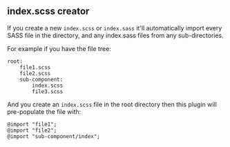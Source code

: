 ## index.scss creator

If you create a new `index.scss` or `index.sass` it'll automatically import every SASS file in the directory, and any index.sass files from any sub-directories.

For example if you have the file tree:

```
root:
    file1.scss
    file2.scss
    sub-component:
        index.scss
        file3.scss
```

And you create an `index.scss` file in the root directory then this plugin will pre-populate the file with:

```
@import "file1";
@import "file2";
@import "sub-component/index";
```

